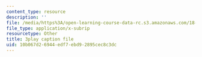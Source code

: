 ```yaml
---
content_type: resource
description: ''
file: /media/https%3A/open-learning-course-data-rc.s3.amazonaws.com/18-06sc-linear-algebra-fall-2011/10b067d26944edf7ebd92895cec8c3dc_h0m2tsmSPTI.srt
file_type: application/x-subrip
resourcetype: Other
title: 3play caption file
uid: 10b067d2-6944-edf7-ebd9-2895cec8c3dc
---
```

